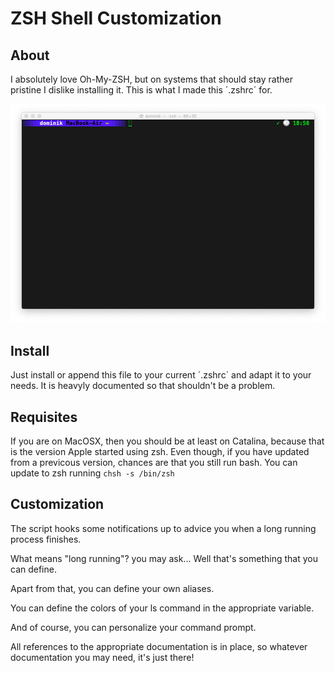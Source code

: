# ZSH Shell Customization

## About

I absolutely love Oh-My-ZSH, but on systems that should stay rather pristine I dislike installing it.
This is what I made this ´.zshrc´ for.

![Terminal](images/screenshot.png)

## Install

Just install or append this file to your current ´.zshrc´ and adapt it to your needs. It is heavyly documented so that shouldn't be a problem.

## Requisites

If you are on MacOSX, then you should be at least on Catalina, because that is the version Apple started using zsh. Even though, if you have updated from a previcous version, chances are that you still run bash. You can update to zsh running `chsh -s /bin/zsh`

## Customization

The script hooks some notifications up to advice you when a long running process finishes.

What means "long running"? you may ask... Well that's something that you can define.

Apart from that, you can define your own aliases.

You can define the colors of your ls command in the appropriate variable.

And of course, you can personalize your command prompt.

All references to the appropriate documentation is in place, so whatever documentation you may need, it's just there!
